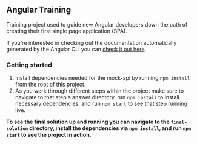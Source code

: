 ## Angular Training

Training project used to guide new Angular developers down the path of creating their first single page application (SPA).

If you're interested in checking out the documentation automatically generated by the Angular CLI you can [check it out here][AngularGeneratedReadme].

### Getting started

1. Install dependencies needed for the mock-api by running `npm install` from the root of this project.
2. As you work through different steps within the project make sure to navigate to that step's answer directory, run `npm install` to install necessary dependencies, and run `npm start` to see that step running live.

**To see the final solution up and running you can navigate to the `final-solution` directory, install the dependencies via `npm install`, and run `npm start` to see the project in action.**


<!-- Links -->
[AngularGeneratedReadme]: ./docs/AngularGeneratedReadme.md